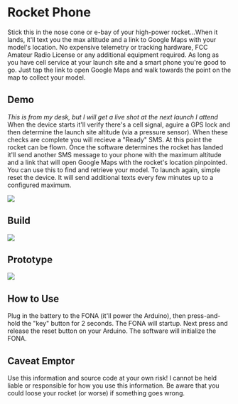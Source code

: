 # Rocket Phone
Stick this in the nose cone or e-bay of your high-power rocket...When it lands, it'll text you the max altitude and a link to Google Maps with your model's location. No expensive telemetry or tracking hardware, FCC Amateur Radio License or any additional equipment required. As long as you have cell service at your launch site and a smart phone you're good to go. Just tap the link to open Google Maps and walk towards the point on the map to collect your model. 

## Demo ##
*This is from my desk, but I will get a live shot at the next launch I attend*
When the device starts it'll verify there's a cell signal, aguire a GPS lock and then determine the launch site altitude (via a pressure sensor). When these checks are complete you will recieve a "Ready" SMS. At this point the rocket can be flown. Once the software determines the rocket has landed it'll send another SMS message to your phone with the maximum altitude and a link that will open Google Maps with the rocket's location pinpointed. You can use this to find and retrieve your model. To launch again, simple reset the device. It will send additional texts every few minutes up to a configured maximum.

<img src="https://github.com/robderstadt/RocketPhone/blob/master/images/sms.png"/>


## Build ##
<img src="https://github.com/robderstadt/RocketPhone/blob/master/images/RocketPhoneFritzing.png"/>


## Prototype ##
<img src="https://github.com/robderstadt/RocketPhone/blob/master/images/prototype.png"/>

## How to Use ##
Plug in the battery to the FONA (it'll power the Arduino), then press-and-hold the "key" button for 2 seconds. The FONA will startup. Next press and release the reset button on your Arduino. The software will initialize the FONA.

## Caveat Emptor ##

Use this information and source code at your own risk! I cannot be held liable or responsible for how you use this information. Be aware that you could loose your rocket (or worse) if something goes wrong.

